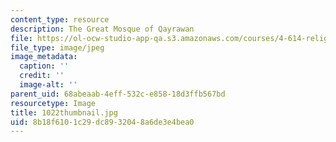 ```yaml
---
content_type: resource
description: The Great Mosque of Qayrawan
file: https://ol-ocw-studio-app-qa.s3.amazonaws.com/courses/4-614-religious-architecture-and-islamic-cultures-fall-2002/8b18f6101c29dc8932048a6de3e4bea0_1022thumbnail.jpg
file_type: image/jpeg
image_metadata:
  caption: ''
  credit: ''
  image-alt: ''
parent_uid: 68abeaab-4eff-532c-e858-18d3ffb567bd
resourcetype: Image
title: 1022thumbnail.jpg
uid: 8b18f610-1c29-dc89-3204-8a6de3e4bea0
---
```

